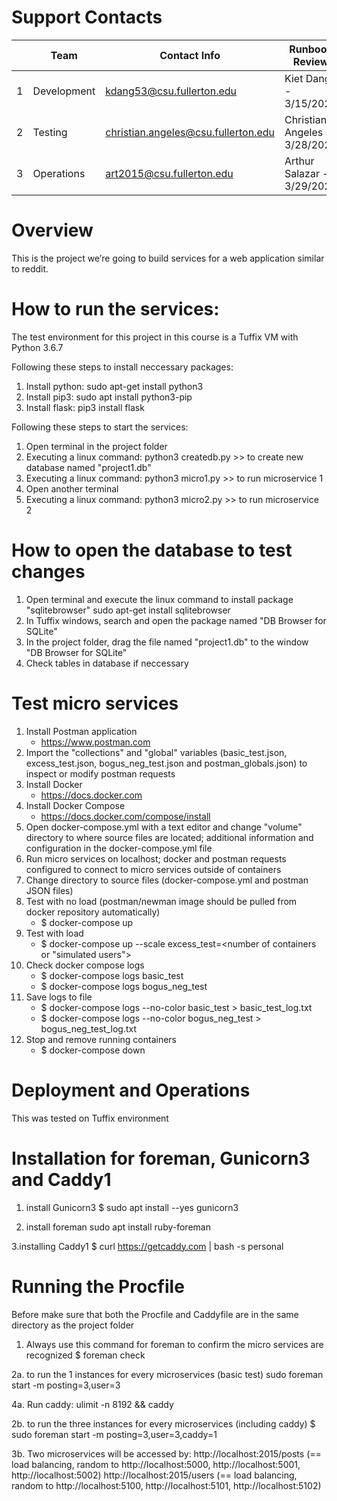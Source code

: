# Support Contacts

|        | Team           | Contact Info          	  				| Runbook Review        		|
|--------|----------------|-----------------------------------------|-------------------------------|
|   1	 | Development      | kdang53@csu.fullerton.edu 			| Kiet Dang - 3/15/2020 		|
|   2	 | Testing          | christian.angeles@csu.fullerton.edu 	| Christian Angeles - 3/28/2020 |
|   3	 | Operations       | art2015@csu.fullerton.edu 	  		| Arthur Salazar - 3/29/2020  	|


# Overview

This is the project we’re going to build services for a web application
similar to reddit.

# How to run the services:

The test environment for this project in this course is a Tuffix VM with
Python 3.6.7

Following these steps to install neccessary packages:
1. Install python:
sudo apt-get install python3
2. Install pip3:
sudo apt install python3-pip
3. Install flask:
pip3 install flask

Following these steps to start the services:
1. Open terminal in the project folder
2. Executing a linux command:
	python3 createdb.py
		>> to create new database named "project1.db"
3. Executing a linux command:
	python3 micro1.py
		>> to run microservice 1
4. Open another terminal
4. Executing a linux command:
	python3 micro2.py
		>> to run microservice 2

# How to open the database to test changes
1. Open terminal and execute the linux command to install package "sqlitebrowser"
	sudo apt-get install sqlitebrowser
2. In Tuffix windows, search and open the package named "DB  Browser for SQLite"
3. In the project folder, drag the file named "project1.db" to the window "DB  Browser for SQLite"
4. Check tables in database if neccessary


# Test micro services
1. Install Postman application
    - https://www.postman.com
2. Import the "collections" and "global" variables (basic_test.json, excess_test.json, bogus_neg_test.json and postman_globals.json) to inspect or modify postman requests
3. Install Docker
    - https://docs.docker.com
4. Install Docker Compose
    - https://docs.docker.com/compose/install
5. Open docker-compose.yml with a text editor and change "volume" directory to where source files are located; additional information and configuration in the docker-compose.yml file
6. Run micro services on localhost; docker and postman requests configured to connect to micro services outside of containers
7. Change directory to source files (docker-compose.yml and postman JSON files)
8. Test with no load (postman/newman image should be pulled from docker repository automatically)
    - $ docker-compose up
9. Test with load
    - $ docker-compose up --scale excess_test=<number of containers or "simulated users">
10. Check docker compose logs
    - $ docker-compose logs basic_test
    - $ docker-compose logs bogus_neg_test
11. Save logs to file
    - $ docker-compose logs --no-color basic_test > basic_test_log.txt
    - $ docker-compose logs --no-color bogus_neg_test > bogus_neg_test_log.txt
12. Stop and remove running containers
    - $ docker-compose down

# Deployment and Operations 
This was tested on Tuffix environment
# Installation for foreman, Gunicorn3 and Caddy1

1. install Gunicorn3
$ sudo apt install --yes gunicorn3

2. install foreman 
sudo apt install ruby-foreman

3.installing Caddy1
$ curl https://getcaddy.com | bash -s personal
# Running the Procfile 
Before make sure that both the Procfile and Caddyfile are in the same directory as the project folder

1. Always use this command for foreman to confirm the micro services are recognized
$ foreman check

2a. to run the 1 instances for every microservices (basic test)
sudo foreman start -m posting=3,user=3


4a. Run caddy: ulimit -n 8192 && caddy

2b. to run the three instances for every microservices (including caddy)
$ sudo foreman start -m posting=3,user=3,caddy=1



3b. Two microservices will be accessed by:
http://localhost:2015/posts	(== load balancing, random to http://localhost:5000, http://localhost:5001, http://localhost:5002)
http://localhost:2015/users	(== load balancing, random to http://localhost:5100, http://localhost:5101, http://localhost:5102)

